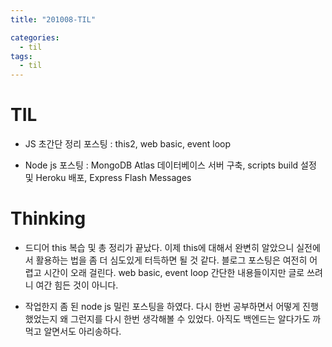 ```yaml
---
title: "201008-TIL"

categories:
  - til
tags:
  - til
---
```


# TIL

- JS 초간단 정리 포스팅 : this2, web basic, event loop

- Node js 포스팅 : MongoDB Atlas 데이터베이스 서버 구축, scripts build 설정 및 Heroku 배포, Express Flash Messages

# Thinking

- 드디어 this 복습 및 총 정리가 끝났다. 이제 this에 대해서 완변히 알았으니 실전에서 활용하는 법을 좀 더 심도있게 터득하면 될 것 같다. 블로그 포스팅은 여전히 어렵고 시간이 오래 걸린다. web basic, event loop 간단한 내용들이지만 글로 쓰려니 여간 힘든 것이 아니다.

- 작업한지 좀 된 node js 밀린 포스팅을 하였다. 다시 한번 공부하면서 어떻게 진행했었는지 왜 그런지를 다시 한번 생각해볼 수 있었다. 아직도 백엔드는 알다가도 까먹고 알면서도 아리송하다.
